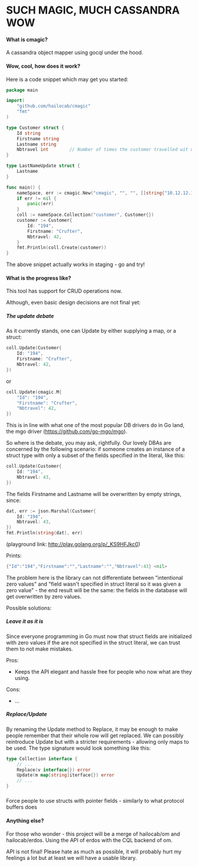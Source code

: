 SUCH MAGIC, MUCH CASSANDRA WOW
===

#### What is cmagic?

A cassandra object mapper using gocql under the hood.

#### Wow, cool, how does it work?

Here is a code snippet which may get you started:

```go
package main 

import(
	"github.com/hailocab/cmagic"
	"fmt"
)

type Customer struct {
	Id string 
	Firstname string
	Lastname string
	Nbtravel int  		// Number of times the customer travelled wit us
}

type LastNameUpdate struct {
	Lastname 
}

func main() {
	nameSpace, err := cmagic.New("cmagic", "", "", []string{"10.12.12.170", "10.12.21.83", "10.12.4.102"})
	if err != nil {
		panic(err)
	}
	coll := nameSpace.Collection("customer", Customer{})
	customer := Customer{
		Id: "194",
		Firstname: "Crufter",
		Nbtravel: 42,
	}
	fmt.Println(coll.Create(customer))
}
```

The above snippet actually works in staging - go and try!

#### What is the progress like?

This tool has support for CRUD operations now.

Although, even basic design decisions are not final yet:

##### The update debate

As it currently stands, one can Update by either supplying a map, or a struct:

```go
coll.Update(Customer{
	Id: "194",
	Firstname: "Crufter",
	Nbtravel: 42,
})
```

or
```go
coll.Update(cmagic.M{
	"Id": "194",
	"Firstname": "Crufter",
	"Nbtravel": 42,
})
```

This is in line with what one of the most popular DB drivers do in Go land, the mgo driver (https://github.com/go-mgo/mgo).

So where is the debate, you may ask, rightfully.
Our lovely DBAs are concerned by the following scenario: if someone creates an instance of a struct type with only a subset of the fields specified in the literal, like this:

```go
coll.Update(Customer{
	Id: "194",
	Nbtravel: 43,
})
```

The fields Firstname and Lastname will be overwritten by empty strings, since:

```go
dat, err := json.Marshal(Customer{
	Id: "194",
	Nbtravel: 43,
})
fmt.Println(string(dat), err)
```
(playground link: http://play.golang.org/p/_KS9HFJkc0)

Prints:

```go
{"Id":"194","Firstname":"","Lastname":"","Nbtravel":43} <nil>
```

The problem here is the library can not differentiate between "intentional zero values" and "field wasn't specified in struct literal so it was given a zero value" - the end result will be the same: the fields in the database will get overwritten by zero values.  

Possible solutions:

##### Leave it as it is

Since everyone programming in Go must now that struct fields are initialized with zero values if the are not specified in the struct literal, we can trust them to not make mistakes.

Pros:
- Keeps the API elegant and hassle free for people who now what are they using.

Cons:
- ...

##### Replace/Update

By renaming the Update method to Replace, it may be enough to make people remember that their whole row will get replaced.
We can possibly reintroduce Update but with a stricter requirements - allowing only maps to be used. The type signature would look something like this:

```go
type Collection interface {
	// ...
	Replace(v interface{}) error
	Update(m map[string]iterface{}) error
	// ...
}
```

#####

Force people to use structs with pointer fields - similarly to what protocol buffers does

#### Anything else?

For those who wonder - this project will be a merge of hailocab/om and hailocab/erdos.
Using the API of erdos with the CQL backend of om.

API is not final! Please hate as much as possible, it will probably hurt my feelings a lot but at least we will have a usable library.